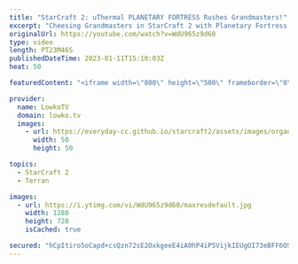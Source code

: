 ```yaml
---
title: "StarCraft 2: uThermal PLANETARY FORTRESS Rushes Grandmasters!"
excerpt: "Cheesing Grandmasters in StarCraft 2 with Planetary Fortress cheese. In this video uThermal rushes a Planetary Fortress against a Grandmaster MMR Zerg, Terran and Protoss. Make sure to check out @uThermal's YouTube channel.  Terran vs Zerg 00:00 Terran vs Terran 05:40 Terran vs Protoss 13:24  Support"
originalUrl: https://youtube.com/watch?v=WdU965z9d60
type: video
length: PT23M46S
publishedDateTime: 2023-01-11T15:10:03Z
heat: 50

featuredContent: "<iframe width=\"800\" height=\"500\" frameborder=\"0\" src=\"https://www.youtube.com/embed/WdU965z9d60\" allow=\"accelerometer; autoplay; encrypted-media; gyroscope; picture-in-picture\" allowfullscreen></iframe>"

provider:
  name: LowkoTV
  domain: lowko.tv
  images:
    - url: https://everyday-cc.github.io/starcraft2/assets/images/organizations/lowko.tv-50x50.jpg
      width: 50
      height: 50

topics:
  - StarCraft 2
  - Terran

images:
  - url: https://i.ytimg.com/vi/WdU965z9d60/maxresdefault.jpg
    width: 1280
    height: 720
    isCached: true

secured: "hCpItiro5oCapd+csQzn72sE2OxkgeeE4iA0hP4iP5VijkIEUgOI73eBFF6OSaDIJzjMyNutqPpE0gwcOg6d17CGiHeOrjRvlXONw9NhwaPjkV3SIL0dGpRWr9zoLHnyCdM6As2If0XIalmQWkoYuGpgF22TzTGAma5JXLaMita8g2EJT3pzr8oXtEkrX6CAy1fKi/gNKKS2EDAIgpuIzSXtZ0+CTGLFiPkGgX5/+K4VFr8dXowHgsAFGuhysvz0kkIEj/yglTlx5z44thIt4PTvOqHjf6W3G0sAiIUjOzQ3ZGqCua6DtCijpW3sIjac3qxHwFIqMehKMaflBipvmUOOXj9GDrh+AVQqgql77LxqLyRorlRwNdkD/lNJWRcUmjZ1wFue3fDw/UMGpMz0TO4Vu6+lia56jH6gV11KNxw=;8MHrZl1pQrBHiUadzMWrFA=="
---
```



